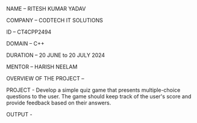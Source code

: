 NAME – RITESH KUMAR YADAV

COMPANY – CODTECH IT SOLUTIONS

ID – CT4CPP2494

DOMAIN – C++

DURATION – 20 JUNE to 20 JULY 2024

MENTOR – HARISH NEELAM

OVERVIEW OF THE PROJECT –

PROJECT - Develop a simple quiz game that presents multiple-choice questions to the user. The game should keep track of the user's score and provide feedback based on their answers.

OUTPUT -
